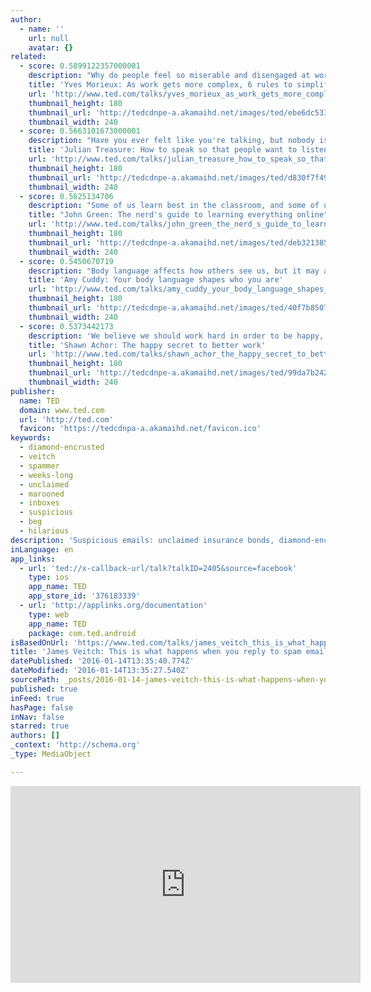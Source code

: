 ```yaml
---
author:
  - name: ''
    url: null
    avatar: {}
related:
  - score: 0.5899122357000001
    description: "Why do people feel so miserable and disengaged at work? Because today's businesses are increasingly and dizzyingly complex -- and traditional pillars of management are obsolete, says Yves Morieux. So, he says, it falls to individual employees to navigate the rabbit's warren of interdependencies. In this energetic talk, Morieux offers six rules for \"smart simplicity.\""
    title: 'Yves Morieux: As work gets more complex, 6 rules to simplify'
    url: 'http://www.ted.com/talks/yves_morieux_as_work_gets_more_complex_6_rules_to_simplify'
    thumbnail_height: 180
    thumbnail_url: 'http://tedcdnpe-a.akamaihd.net/images/ted/ebe6dc533509fb045e77d0668a35ab8082375b5b_240x180.jpg?lang=en'
    thumbnail_width: 240
  - score: 0.5663101673000001
    description: "Have you ever felt like you're talking, but nobody is listening? Here's Julian Treasure to help. In this useful talk, the sound expert demonstrates the how-to's of powerful speaking - from some handy vocal exercises to tips on how to speak with empathy. A talk that might help the world sound more beautiful."
    title: 'Julian Treasure: How to speak so that people want to listen'
    url: 'http://www.ted.com/talks/julian_treasure_how_to_speak_so_that_people_want_to_listen'
    thumbnail_height: 180
    thumbnail_url: 'http://tedcdnpe-a.akamaihd.net/images/ted/d830f7f49d3cb549bc3011f18f2cfb0a7b99c0d7_240x180.jpg?lang=en'
    thumbnail_width: 240
  - score: 0.5625134706
    description: "Some of us learn best in the classroom, and some of us ... well, we don't. But we still love to learn -- we just need to find the way that works for us. In this charming, personal talk, author John Green shares the community of learning that he found in online video."
    title: "John Green: The nerd's guide to learning everything online"
    url: 'http://www.ted.com/talks/john_green_the_nerd_s_guide_to_learning_everything_online'
    thumbnail_height: 180
    thumbnail_url: 'http://tedcdnpe-a.akamaihd.net/images/ted/deb321385b5321a76c9dae739bd0732d51f818e0_240x180.jpg?lang=en'
    thumbnail_width: 240
  - score: 0.5450670719
    description: "Body language affects how others see us, but it may also change how we see ourselves. Social psychologist Amy Cuddy shows how \"power posing\" -- standing in a posture of confidence, even when we don't feel confident -- can affect testosterone and cortisol levels in the brain, and might even have an impact on our chances for success."
    title: 'Amy Cuddy: Your body language shapes who you are'
    url: 'http://www.ted.com/talks/amy_cuddy_your_body_language_shapes_who_you_are'
    thumbnail_height: 180
    thumbnail_url: 'http://tedcdnpe-a.akamaihd.net/images/ted/40f7b85070d71cd4b0ffb7f076a1d06d90cb4439_240x180.jpg?lang=en'
    thumbnail_width: 240
  - score: 0.5373442173
    description: 'We believe we should work hard in order to be happy, but could we be thinking about things backwards? In this fast-moving and very funny talk, psychologist Shawn Achor argues that, actually, happiness inspires us to be more productive.'
    title: 'Shawn Achor: The happy secret to better work'
    url: 'http://www.ted.com/talks/shawn_achor_the_happy_secret_to_better_work'
    thumbnail_height: 180
    thumbnail_url: 'http://tedcdnpe-a.akamaihd.net/images/ted/99da7b24202e70ffebb79d5c849556847c805d18_240x180.jpg?lang=en'
    thumbnail_width: 240
publisher:
  name: TED
  domain: www.ted.com
  url: 'http://ted.com'
  favicon: 'https://tedcdnpa-a.akamaihd.net/favicon.ico'
keywords:
  - diamond-encrusted
  - veitch
  - spammer
  - weeks-long
  - unclaimed
  - marooned
  - inboxes
  - suspicious
  - beg
  - hilarious
description: 'Suspicious emails: unclaimed insurance bonds, diamond-encrusted safe deposit boxes, close friends marooned in a foreign country. They pop up in our inboxes, and standard procedure is to delete on sight. But what happens when you reply? Follow along as writer and comedian James Veitch narrates a hilarious, weeks-long exchange with a spammer who offered to cut him in on a hot deal.'
inLanguage: en
app_links:
  - url: 'ted://x-callback-url/talk?talkID=2405&source=facebook'
    type: ios
    app_name: TED
    app_store_id: '376183339'
  - url: 'http://applinks.org/documentation'
    type: web
    app_name: TED
    package: com.ted.android
isBasedOnUrl: 'https://www.ted.com/talks/james_veitch_this_is_what_happens_when_you_reply_to_spam_email#'
title: 'James Veitch: This is what happens when you reply to spam email'
datePublished: '2016-01-14T13:35:40.774Z'
dateModified: '2016-01-14T13:35:27.540Z'
sourcePath: _posts/2016-01-14-james-veitch-this-is-what-happens-when-you-reply-to-spam-em.md
published: true
inFeed: true
hasPage: false
inNav: false
starred: true
authors: []
_context: 'http://schema.org'
_type: MediaObject

---
```

<iframe src="https://cdn.embedly.com/widgets/media.html?src=https%3A%2F%2Fembed-ssl.ted.com%2Ftalks%2Fjames_veitch_this_is_what_happens_when_you_reply_to_spam_email.html&amp;url=https%3A%2F%2Fwww.ted.com%2Ftalks%2Fjames_veitch_this_is_what_happens_when_you_reply_to_spam_email&amp;image=http%3A%2F%2Ftedcdnpe-a.akamaihd.net%2Fimages%2Fted%2F714ffdc3ce92d2d1d3c8a39798db35afa99a9a14_240x180.jpg%3Flang%3Den&amp;key=b7d04c9b404c499eba89ee7072e1c4f7&amp;type=text%2Fhtml&amp;schema=ted" width="560" height="315" scrolling="no" frameborder="0" allowfullscreen="allowfullscreen" style=""></iframe>